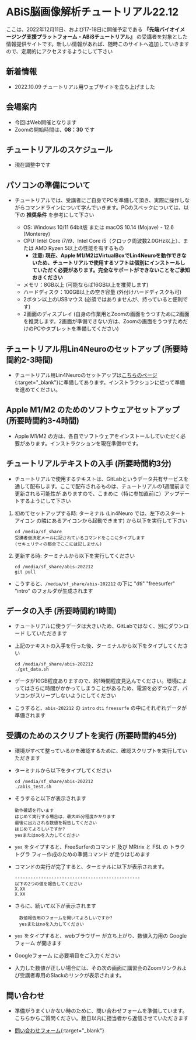 # ABiS脳画像解析チュートリアル22.12

ここは、2022年12月11日、および17-18日に開催予定である **『先端バイオイメージング支援プラットフォーム・ABiSチュートリアル』** の受講者を対象とした情報提供サイトです。新しい情報があれば、随時このサイトへ追加していきますので、定期的にアクセスするようにして下さい

## 新着情報

- 2022.10.09 チュートリアル用ウェブサイトを立ち上げました

## 会場案内

- 今回はWeb開催となります
- Zoomの開始時間は、**08：30** です

## チュートリアルのスケジュール

- 現在調整中です


## パソコンの準備について

- チュートリアルでは、受講者にご自身でPCを準備して頂き、実際に操作しながらコマンドラインについて学んでいきます。PCのスペックについては、以下の **推奨条件** を参考にして下さい

    - OS: Windows 10/11 64bit版 または macOS 10.14 (Mojave) - 12.6 (Monterey)
    - CPU: Intel Core i7/i9、Intel Core i5（クロック周波数2.0GHz以上）、または AMD Ryzen 5以上の性能を有するもの 
        - **注意: 現在、Apple M1/M2はVirtualBoxでLin4Neuroを動作できないため、チュートリアルで使用するソフトは個別にインストールしていただく必要があります。完全なサポートができないことをご承知おきください**
    - メモリ：8GB以上 (可能ならば16GB以上を推奨します)
    - ハードディスク：100GB以上の空き容量 (外付けハードディスクも可)
    - 2ボタン以上のUSBマウス (必須ではありませんが、持っていると便利です)
    - 2画面のディスプレイ (自身の作業用とZoomの画面をうつすために2画面を推奨します。2画面が準備できない方は、Zoomの画面をうつすためだけのPCやタブレットを準備してください)


## チュートリアル用Lin4Neuroのセットアップ (所要時間約2-3時間)

- チュートリアル用Lin4Neuroのセットアップは[こちらのページ](./setup_l4n_2022.md){:target="_blank"}に準備してあります。インストラクションに従って準備を進めてください。

## Apple M1/M2 のためのソフトウェアセットアップ (所要時間約3-4時間)

- Apple M1/M2 の方は、各自でソフトウェアをインストールしていただく必要があります。インストラクションを現在準備中です。

## チュートリアルテキストの入手 (所要時間約3分)

- チュートリアルで使用するテキストは、GitLabというデータ共有サービスを通して配布します。ここで配布されるものは、チュートリアルの1週間前まで更新される可能性が
ありますので、こまめに（特に参加直前に）アップデートするようにして下さい

1. 初めてセットアップする時: ターミナル (Lin4Neuro では、左下のスタートアイコン
の隣にあるアイコンから起動できます) から以下を実行して下さい

    ```
    cd /media/sf_share
    受講者仮決定メールに記されているコマンドをここにタイプします
    (セキュリティの都合でここには記しません)
    ```

2. 更新する時: ターミナルから以下を実行してください

    ```
    cd /media/sf_share/abis-202212
    git pull
    ```

- こうすると、`/media/sf_share/abis-202212` の下に "dti" "freesurfer" "intro" のフォルダが生成されます

## データの入手 (所要時間約1時間)

- チュートリアルに使うデータは大きいため、GitLabではなく、別にダウンロード
していただきます

- 上記のテキストの入手を行った後、ターミナルから以下をタイプしてください

    ```
    cd /media/sf_share/abis-202212
    ./get_data.sh
    ```

- データが10GB程度ありますので、約1時間程度見込んでください。環境によってはさらに時間がかかってしまうことがあるため、電源を必ずつなぎ、パソコンがスリープしないようにしてください

- こうすると、`abis-202212` の `intro` `dti` `freesurfe` の中にそれぞれデータが
準備されます

## 受講のためのスクリプトを実行 (所要時間約45分)

- 環境がすべて整っているかを確認するために、確認スクリプトを実行していただきます

- ターミナルから以下をタイプしてください

    ```
    cd /media/sf_share/abis-202212
    ./abis_test.sh
    ```

- そうすると以下が表示されます

    ```
    動作確認を行います
    はじめて実行する場合は、最大45分程度かかります
    最後に出力される数値を報告してください
    はじめてよろしいですか? 
    yesまたはnoを入力してください
    ```

- `yes` をタイプすると、FreeSurferのコマンド 及び MRtrix と FSL の トラクトグラ
フィー作成のための準備コマンド が走りはじめます

- コマンドの実行が完了すると、ターミナルに以下が表示されます。

    ```
    ------------------------------------------------
    以下の2つの値を報告してください
    X.XX
    X.XX
    ```

- さらに、続いて以下が表示されます

    ```
  　数値報告用のフォームを開いてよろしいですか? 
  　yesまたはnoを入力してください
    ```

- `yes` をタイプすると、webブラウザー が立ち上がり、数値入力用の Googleフォーム が開きます

- Googleフォーム に必要項目をご入力ください
    
- 入力した数値が正しい場合には、その次の画面に講習会のZoomリンクおよび受講者専用のSlackのリンクが表示されます。


## 問い合わせ

- 準備がうまくいかない時のために、問い合わせフォームを準備しています。こちらからご質問ください。数日以内に担当者から返信させていただきます

- [問い合わせフォーム](https://forms.gle/NNCjrKn4uQJeYKdg6){:target="_blank"} 



